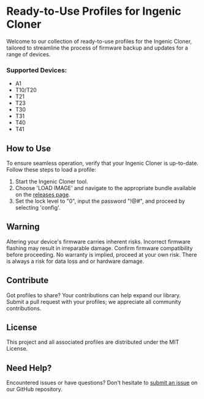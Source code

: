 # Ready-to-Use Profiles for Ingenic Cloner

Welcome to our collection of ready-to-use profiles for the Ingenic Cloner, tailored to streamline the process of firmware backup and updates for a range of devices.

### Supported Devices:
- A1
- T10/T20
- T21
- T23
- T30
- T31
- T40
- T41

## How to Use

To ensure seamless operation, verify that your Ingenic Cloner is up-to-date. Follow these steps to load a profile:

1. Start the Ingenic Cloner tool.
2. Choose 'LOAD IMAGE' and navigate to the appropriate bundle available on the [releases page](https://github.com/gtxaspec/cloner_profiles/releases/tag/latest).
3. Set the lock level to "0", input the password "!@#", and proceed by selecting 'config'.

## Warning

Altering your device's firmware carries inherent risks. Incorrect firmware flashing may result in irreparable damage. Confirm firmware compatibility before proceeding.  No warranty is implied, proceed at your own risk.  There is always a risk for data loss and or hardware damage.

## Contribute

Got profiles to share? Your contributions can help expand our library. Submit a pull request with your profiles; we appreciate all community contributions.

## License

This project and all associated profiles are distributed under the MIT License.

## Need Help?

Encountered issues or have questions? Don't hesitate to [submit an issue](https://github.com/gtxaspec/cloner_profiles/issues) on our GitHub repository.
